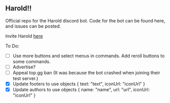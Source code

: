 ## Harold!!
Official repo for the Harold discord bot.
Code for the bot can be found here, and issues can be posted.

Invite Harold [here](https://discord.com/oauth2/authorize?client_id=808750224033185794&permissions=172578172147&scope=bot%20applications.commands)

To Do:

- [ ] Use more buttons and select menus in commands. Add reroll buttons to some commands.
- [ ] Advertise?
- [ ] Appeal top.gg ban (It was because the bot crashed when joining their test server.)
- [x] Update footers to use objects { text: "text", iconUrl: "iconUrl" }
- [x] Update authors to use objects { name: "name", url: "url", iconUrl: "iconUrl" }
